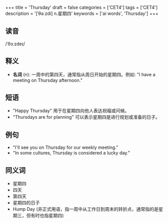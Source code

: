+++
title = 'Thursday'
draft = false
categories = ['CET4']
tags = ['CET4']
description = '[ˈθəːzdi] n.星期四'
keywords = ['ai words', 'Thursday']
+++

## 读音
/ˈθɜːzdeɪ/

## 释义
- **名词** (n): 一周中的第四天，通常指从周日开始的星期四。例如: "I have a meeting on Thursday afternoon."

## 短语
- "Happy Thursday" 用于在星期四向他人表达祝福或问候。
- "Thursdays are for planning" 可以表示星期四是进行规划或准备的日子。

## 例句
- "I'll see you on Thursday for our weekly meeting."
- "In some cultures, Thursday is considered a lucky day."

## 同义词
- 星期四
- 四天
- 第四天
- 星期四的日子
- Hump Day (非正式用语，指一周中从工作日到周末的转折点，通常指的是星期三，但有时也指星期四)
